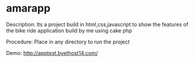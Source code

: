 # amarapp

Description:
Its a project build in html,css,javascript to show the features of the bike ride application build by me using cake php

Procedure:
Place in any directory to run the project

Demo:
http://apptest.byethost14.com/
